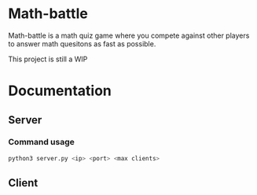 # Math-battle

Math-battle is a math quiz game where you compete against other players to answer math quesitons as fast as possible.

This project is still a WIP

# Documentation

## Server

### Command usage

```sh
python3 server.py <ip> <port> <max clients>
```

## Client
